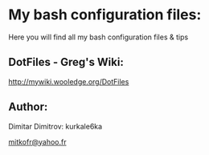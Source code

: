 My bash configuration files:
============================

Here you will find all my bash configuration files & tips

DotFiles - Greg's Wiki:
-----------------------
http://mywiki.wooledge.org/DotFiles

Author:
-------

Dimitar Dimitrov: kurkale6ka

mitkofr@yahoo.fr

